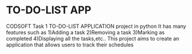 # TO-DO-LIST APP
CODSOFT Task 1 TO-DO-LIST APPLICATION project in python
It has many features such as
       1)Adding a task
       2)Removing a task
       3)Marking as completed
       4)Displaying all the tasks,etc..
This project aims to create an application that allows users to track their schedules

